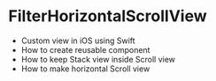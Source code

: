 # FilterHorizontalScrollView

- Custom view in iOS using Swift
- How to create reusable component
- How to keep Stack view inside Scroll view
- How to make horizontal Scroll view
